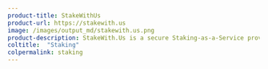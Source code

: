 ```yaml
---
product-title: StakeWithUs
product-url: https://stakewith.us
image: /images/output_md/stakewith.us.png
product-description: StakeWith.Us is a secure Staking-as-a-Service provider for high quality, Proof-of-Stake based protocols such as Cosmos Network and Loom Network. [Interview with Oliver Wee, CTO, and Co-Founder of StakeWith.Us](/stakewithus).
coltitle:  "Staking"
colpermalink: staking
---
```

